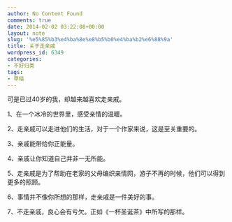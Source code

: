 ```yaml
---
author: No Content Found
comments: true
date: 2014-02-02 03:22:08+00:00
layout: note
slug: '%e5%85%b3%e4%ba%8e%e8%b5%b0%e4%ba%b2%e6%88%9a'
title: 关于走亲戚
wordpress_id: 6349
categories:
- 不好归类
tags:
- 草稿
---
```


可是已过40岁的我，却越来越喜欢走亲戚。




1、在一个冰冷的世界里，感受亲情的温暖。




2、走亲戚可以走进他们的生活，对于一个作家来说，这是至关重要的。




3、亲戚能带给你正能量。




4、亲戚让你知道自己并非一无所能。




5、走亲戚是为了帮助在老家的父母编织亲情网，游子不再的时候，他们可以得到更多的照顾。




6、事情并不像你所想的那样，走亲戚是一件美好的事。




7、不走亲戚，良心会有亏欠。正如《一杯圣诞茶》中所写的那样。
